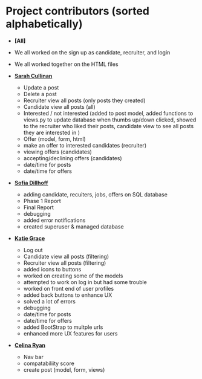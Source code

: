 Project contributors (sorted alphabetically)
============================================
* **[All]**
* We all worked on the sign up as candidate, recruiter, and login
* We all worked together on the HTML files 

* **[Sarah Cullinan](https://github.com/sarahcullinan)**

  * Update a post
  * Delete a post
  * Recruiter view all posts (only posts they created)
  * Candidate view all posts (all)
  * Interested / not interested (added to post model, added functions to views.py to update database when thumbs up/down clicked, showed to the recruiter who liked their posts, candidate view to see all posts they are interested in )
  * Offer (model, form, html) 
  * make an offer to interested candidates (recruiter)
  * viewing offers (candidates)
  * accepting/declining offers (candidates)
  * date/time for posts
  * date/time for offers 

* **[Sofia Dillhoff](https://github.com/sdillho2)**

  * adding candidate, recuiters, jobs, offers on SQL database
  * Phase 1 Report
  * Final Report
  * debugging
  * added error notifications
  * created superuser & managed database 

* **[Katie Grace](https://github.com/katiegrace)**

  * Log out
  * Candidate view all posts (filtering)
  * Recruiter view all posts (filtering)
  * added icons to buttons 
  * worked on creating some of the models
  * attempted to work on log in but had some trouble
  * worked on front end of user profiles
  * added back buttons to enhance UX 
  * solved a lot of errors
  * debugging
  * date/time for posts
  * date/time for offers
  * added BootStrap to multple urls
  * enhanced more UX features for users


* **[Celina Ryan](https://github.com/celinaryan)**

  * Nav bar
  * compatabiliity score 
  * create post (model, form, views)

